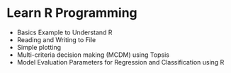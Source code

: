 # **Learn R Programming**
 - Basics Example to Understand R
 - Reading and Writing to File
 - Simple plotting
 - Multi-criteria decision making (MCDM) using Topsis
 - Model Evaluation Parameters for Regression and Classification using R


